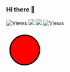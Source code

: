 ### Hi there 👋

![Views]('https://1209-122-161-52-31.ngrok.io/fetch/views')
<img src="https://1209-122-161-52-31.ngrok.io/fetch/views" >
<img src="https://1209-122-161-52-31.ngrok.io/fetch/view/svg">
![Views]('https://1209-122-161-52-31.ngrok.io/fetch/view/svg')

<svg height="100" width="100"> <circle cx="50" cy="50" r="40" stroke="black" stroke-width="3" fill="red" /></svg>


<!--
**bhatiagagan24/bhatiagagan24** is a ✨ _special_ ✨ repository because its `README.md` (this file) appears on your GitHub profile.


Here are some ideas to get you started:

- 🔭 I’m currently working on ...
- 🌱 I’m currently learning ...
- 👯 I’m looking to collaborate on ...
- 🤔 I’m looking for help with ...
- 💬 Ask me about ...
- 📫 How to reach me: ...
- 😄 Pronouns: ...
- ⚡ Fun fact: ...
-->
